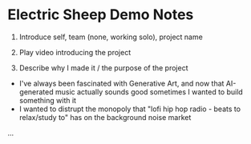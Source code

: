 # Electric Sheep Demo Notes

1. Introduce self, team (none, working solo), project name

2. Play video introducing the project

3. Describe why I made it / the purpose of the project
 - I've always been fascinated with Generative Art, and now that AI-generated music actually sounds good sometimes I wanted to build something with it
 - I wanted to distrupt the monopoly that "lofi hip hop radio - beats to relax/study to" has on the background noise market
 
 ...
